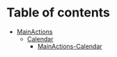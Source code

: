 # Table of contents

* [MainActions](README.md)
  * [Calendar](mainactions/calendar/README.md)
    * [MainActions-Calendar](MainActions/Calendar/MainActions-Calendar.md)
